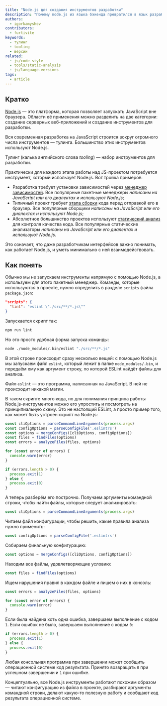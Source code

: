 ```yaml
---
title: "Node.js для создания инструментов разработки"
description: "Почему node.js из языка бэкенда превратился в язык разработки тулинга."
authors:
  - igorkamyshev
contributors:
  - furtivite
keywords:
  - тулинг
  - tooling
  - версии
related:
  - js/code-style
  - tools/static-analysis
  - js/language-versions
tags:
  - article
---
```

## Кратко

[Node.js](/tools/nodejs/) — это платформа, которая позволяет запускать JavaScript вне браузера. Области её применения можно разделить на две категории: создание серверных веб-приложений и создание инструментов для разработки.

Вся современная разработка на JavaScript строится вокруг огромного числа инструментов — тулинга. Большинство этих инструментов используют Node.js.

Тулинг (калька английского слова _tooling_) — набор инструментов для разработки.

Практически для каждого этапа работы над JS-проектом потребуется инструмент, который использует Node.js. Вот тройка примеров:

- Разработка требует установки зависимостей через [менеджер зависимостей](/tools/package-managers/). Все популярные пакетные менеджеры _написаны на JavaScript или его диалектах и используют Node.js_;
- Типичный проект требует [этапа сборки](/tools/bundlers/) кода перед отправкой его в браузер. Все популярные сборщики _написаны на JavaScript или его диалектах и используют Node.js_;
- Абсолютное большинство проектов используют [статический анализ](/tools/static-analysis/) для контроля качества кода. Все популярные статические анализаторы _написаны на JavaScript или его диалектах и используют Node.js_.

Это означает, что даже разработчикам интерфейсов важно понимать, как работает Node.js, и уметь минимально с ней взаимодействовать.

## Как понять

Обычно мы не запускаем инструменты напрямую с помощью Node.js, а используем для этого пакетный менеджер. Команды, которые используются в проекте, нужно определить в разделе `scripts` файла `package.json`:

```json
"scripts": {
  "lint": "eslint \"./src/**/*.js\""
}
```

Запускается скрипт так:

```bash
npm run lint
```

Но это просто удобная форма запуска команды:

```bash
node ./node_modules/.bin/eslint "./src/**/*.js"
```

В этой строке происходит сразу несколько вещей: с помощью Node.js мы запускаем файл `eslint`, который лежит в папке `node_modules/.bin`, и передаём ему как аргумент строку, по которой ESLint найдёт файлы для анализа.

Файл `eslint` — это программа, написанная на JavaScript. В ней не происходит никакой магии.

В таком скрипте много кода, но для понимания принципа работы Node.js-инструментов можно его упростить и посмотреть на принципиальную схему. Это не настоящий ESLint, а просто пример того, как может быть устроен скрипт на Node.js:

```js
const cliOptions = parseCommandLineArguments(process.args)
const configOptions = parseConfigFile('.eslintrs')
const options = mergeConfigs([cliOptions, configOptions])
const files = findFiles(options)
const errors = analyzeFiles(files, options)

for (const error of errors) {
  console.warn(error)
}

if (errors.length > 0) {
  process.exit(1)
} else {
  process.exit(0)
}
```

А теперь разберём его построчно. Получаем аргументы командной строки, чтобы найти файлы, которые следует анализировать:

```js
const cliOptions = parseCommandLineArguments(process.args)
```

Читаем файл конфигурации, чтобы решить, какие правила анализа нужно применить:

```js
const configOptions = parseConfigFile('.eslintrs')
```

Собираем финальную конфигурацию:

```js
const options = mergeConfigs([cliOptions, configOptions])
```

Находим все файлы, удовлетворяющие условию:

```js
const files = findFiles(options)
```

Ищем нарушения правил в каждом файле и пишем о них в консоль:

```js
const errors = analyzeFiles(files, options)

for (const error of errors) {
  console.warn(error)
}
```

Если была найдена хоть одна ошибка, завершаем выполнение с кодом `1`. Если ошибок не было, завершаем выполнение с кодом `0`:

```js
if (errors.length > 0) {
  process.exit(1)
} else {
  process.exit(0)
}
```

Любая консольная программа при завершении может сообщить операционной системе код результата. Принято возвращать `0` при успешном завершении и `1` при ошибке.

Концептуально, все Node.js инструменты работают похожим образом — читают конфигурацию из файла в проекте, разбирают аргументы командной строки, делают какую-то полезную работу и сообщают код результата операционной системе.
